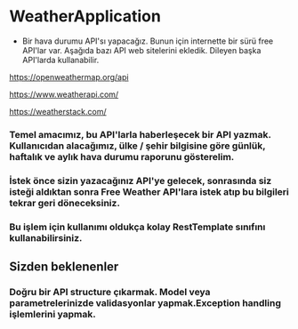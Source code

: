 # WeatherApplication

* Bir hava durumu API'sı yapacağız. Bunun için internette bir sürü free API'lar var. Aşağıda bazı API web sitelerini ekledik. Dileyen başka API'larda kullanabilir.

https://openweathermap.org/api

https://www.weatherapi.com/ 

https://weatherstack.com/

### Temel amacımız, bu API'larla haberleşecek bir API yazmak. Kullanıcıdan alacağımız, ülke / şehir bilgisine göre günlük, haftalık ve aylık hava durumu raporunu gösterelim.

### İstek önce sizin yazacağınız API'ye gelecek, sonrasında siz isteği aldıktan sonra Free Weather API'lara istek atıp bu bilgileri tekrar geri döneceksiniz.

### Bu işlem için kullanımı oldukça kolay RestTemplate sınıfını kullanabilirsiniz.

## Sizden beklenenler

### Doğru bir API structure çıkarmak. Model veya parametrelerinizde validasyonlar yapmak.Exception handling işlemlerini yapmak.
